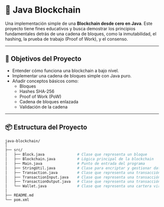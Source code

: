 # 🧱 Java Blockchain

Una implementación simple de una **Blockchain desde cero en Java**. Este proyecto tiene fines educativos y busca demostrar los principios fundamentales detrás de una cadena de bloques, como la inmutabilidad, el hashing, la prueba de trabajo (Proof of Work), y el consenso.

---

## 🚀 Objetivos del Proyecto

- Entender cómo funciona una blockchain a bajo nivel.
- Implementar una cadena de bloques simple con Java puro.
- Añadir conceptos básicos como:
  - Bloques
  - Hashes SHA-256
  - Proof of Work (PoW)
  - Cadena de bloques enlazada
  - Validación de la cadena

---

## 📦 Estructura del Proyecto

```bash
java-blockchain/
│
├── src/
│   ├── Block.java               # Clase que representa un bloque
│   ├── Blockchain.java          # Lógica principal de la blockchain
│   ├── Main.java                # Punto de entrada del programa
│   ├── StringUtil.java          # Clase para encriptar y gestionar datos
│   ├── Transaction.java         # Clase que representa una transacción
│   ├── TransactionInput.java    # Clase que representa una transacción entrante
│   ├── TransactionOutput.java   # Clase que representa una transacción saliente
│   └── Wallet.java              # Clase que representa una cartera virtual
│
├── README.md
└── pom.xml
